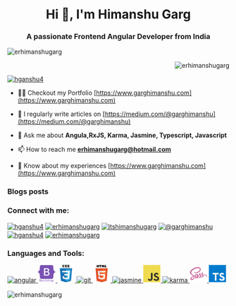 <h1 align="center">Hi 👋, I'm Himanshu Garg</h1>
<h3 align="center">A passionate Frontend Angular Developer from India</h3>
<p align="left"> <img src="https://komarev.com/ghpvc/?username=erhimanshugarg&label=Profile%20views&color=0e75b6&style=flat" alt="erhimanshugarg" /> </p>

<p align="right"> <img src="https://pluspng.com/img-png/coder-png-a-place-to-find-programming-and-design-jobs-157.png" alt="erhimanshugarg" /> </p>

<p align="left"> <a href="https://twitter.com/hganshu4" target="blank"><img src="https://img.shields.io/twitter/follow/hganshu4?logo=twitter&style=for-the-badge" alt="hganshu4" /></a> </p>

- 👨‍💻 Checkout my Portfolio [https://www.garghimanshu.com](https://www.garghimanshu.com)

- 📝 I regularly write articles on [https://medium.com/@garghimanshu](https://medium.com/@garghimanshu)

- 💬 Ask me about **Angula,RxJS, Karma, Jasmine, Typescript, Javascript**

- 📫 How to reach me **erhimanshugarg@hotmail.com**

- 📄 Know about my experiences [https://www.garghimanshu.com](https://www.garghimanshu.com)

### Blogs posts
<!-- BLOG-POST-LIST:START -->
<!-- BLOG-POST-LIST:END -->

<h3 align="left">Connect with me:</h3>
<p align="left">
<a href="https://twitter.com/hganshu4" target="blank"><img align="center" src="https://raw.githubusercontent.com/rahuldkjain/github-profile-readme-generator/master/src/images/icons/Social/twitter.svg" alt="hganshu4" height="30" width="40" /></a>
<a href="https://linkedin.com/in/erhimanshugarg" target="blank"><img align="center" src="https://raw.githubusercontent.com/rahuldkjain/github-profile-readme-generator/master/src/images/icons/Social/linked-in-alt.svg" alt="erhimanshugarg" height="30" width="40" /></a>
<a href="https://instagram.com/itshimanshugarg" target="blank"><img align="center" src="https://raw.githubusercontent.com/rahuldkjain/github-profile-readme-generator/master/src/images/icons/Social/instagram.svg" alt="itshimanshugarg" height="30" width="40" /></a>
<a href="https://medium.com/@garghimanshu" target="blank"><img align="center" src="https://raw.githubusercontent.com/rahuldkjain/github-profile-readme-generator/master/src/images/icons/Social/medium.svg" alt="@garghimanshu" height="30" width="40" /></a>
<a href="https://www.youtube.com/c/hganshu4" target="blank"><img align="center" src="https://raw.githubusercontent.com/rahuldkjain/github-profile-readme-generator/master/src/images/icons/Social/youtube.svg" alt="hganshu4" height="30" width="40" /></a>
<a href="https://www.hackerrank.com/erhimanshugarg" target="blank"><img align="center" src="https://raw.githubusercontent.com/rahuldkjain/github-profile-readme-generator/master/src/images/icons/Social/hackerrank.svg" alt="erhimanshugarg" height="30" width="40" /></a>
</p>

<h3 align="left">Languages and Tools:</h3>
<p align="left"> <a href="https://angular.io" target="_blank" rel="noreferrer"> <img src="https://angular.io/assets/images/logos/angular/angular.svg" alt="angular" width="40" height="40"/> </a> <a href="https://getbootstrap.com" target="_blank" rel="noreferrer"> <img src="https://raw.githubusercontent.com/devicons/devicon/master/icons/bootstrap/bootstrap-plain-wordmark.svg" alt="bootstrap" width="40" height="40"/> </a> <a href="https://www.w3schools.com/css/" target="_blank" rel="noreferrer"> <img src="https://raw.githubusercontent.com/devicons/devicon/master/icons/css3/css3-original-wordmark.svg" alt="css3" width="40" height="40"/> </a> <a href="https://git-scm.com/" target="_blank" rel="noreferrer"> <img src="https://www.vectorlogo.zone/logos/git-scm/git-scm-icon.svg" alt="git" width="40" height="40"/> </a> <a href="https://www.w3.org/html/" target="_blank" rel="noreferrer"> <img src="https://raw.githubusercontent.com/devicons/devicon/master/icons/html5/html5-original-wordmark.svg" alt="html5" width="40" height="40"/> </a> <a href="https://jasmine.github.io/" target="_blank" rel="noreferrer"> <img src="https://www.vectorlogo.zone/logos/jasmine/jasmine-icon.svg" alt="jasmine" width="40" height="40"/> </a> <a href="https://developer.mozilla.org/en-US/docs/Web/JavaScript" target="_blank" rel="noreferrer"> <img src="https://raw.githubusercontent.com/devicons/devicon/master/icons/javascript/javascript-original.svg" alt="javascript" width="40" height="40"/> </a> <a href="https://karma-runner.github.io/latest/index.html" target="_blank" rel="noreferrer"> <img src="https://raw.githubusercontent.com/detain/svg-logos/780f25886640cef088af994181646db2f6b1a3f8/svg/karma.svg" alt="karma" width="40" height="40"/> </a> <a href="https://sass-lang.com" target="_blank" rel="noreferrer"> <img src="https://raw.githubusercontent.com/devicons/devicon/master/icons/sass/sass-original.svg" alt="sass" width="40" height="40"/> </a> <a href="https://www.typescriptlang.org/" target="_blank" rel="noreferrer"> <img src="https://raw.githubusercontent.com/devicons/devicon/master/icons/typescript/typescript-original.svg" alt="typescript" width="40" height="40"/> </a> </p>

<p><img align="center" src="https://github-readme-stats.vercel.app/api/top-langs?username=erhimanshugarg&show_icons=true&locale=en&layout=compact" alt="erhimanshugarg" /></p>
